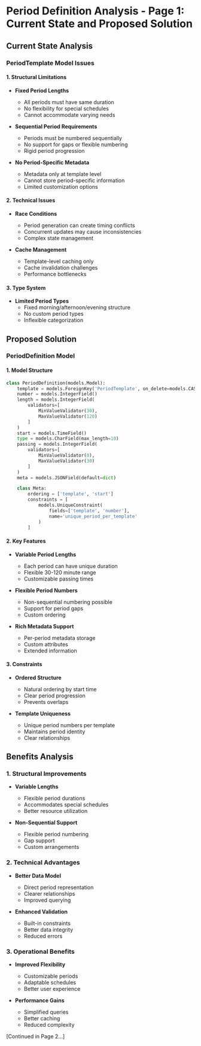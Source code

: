# Period Definition Analysis - Page 1: Current State and Proposed Solution

## Current State Analysis

### PeriodTemplate Model Issues

#### 1. Structural Limitations
- **Fixed Period Lengths**
  * All periods must have same duration
  * No flexibility for special schedules
  * Cannot accommodate varying needs

- **Sequential Period Requirements**
  * Periods must be numbered sequentially
  * No support for gaps or flexible numbering
  * Rigid period progression

- **No Period-Specific Metadata**
  * Metadata only at template level
  * Cannot store period-specific information
  * Limited customization options

#### 2. Technical Issues
- **Race Conditions**
  * Period generation can create timing conflicts
  * Concurrent updates may cause inconsistencies
  * Complex state management

- **Cache Management**
  * Template-level caching only
  * Cache invalidation challenges
  * Performance bottlenecks

#### 3. Type System
- **Limited Period Types**
  * Fixed morning/afternoon/evening structure
  * No custom period types
  * Inflexible categorization

## Proposed Solution

### PeriodDefinition Model

#### 1. Model Structure
```python
class PeriodDefinition(models.Model):
    template = models.ForeignKey('PeriodTemplate', on_delete=models.CASCADE)
    number = models.IntegerField()
    length = models.IntegerField(
        validators=[
            MinValueValidator(30),
            MaxValueValidator(120)
        ]
    )
    start = models.TimeField()
    type = models.CharField(max_length=10)
    passing = models.IntegerField(
        validators=[
            MinValueValidator(0),
            MaxValueValidator(30)
        ]
    )
    meta = models.JSONField(default=dict)

    class Meta:
        ordering = ['template', 'start']
        constraints = [
            models.UniqueConstraint(
                fields=['template', 'number'],
                name='unique_period_per_template'
            )
        ]
```

#### 2. Key Features
- **Variable Period Lengths**
  * Each period can have unique duration
  * Flexible 30-120 minute range
  * Customizable passing times

- **Flexible Period Numbers**
  * Non-sequential numbering possible
  * Support for period gaps
  * Custom ordering

- **Rich Metadata Support**
  * Per-period metadata storage
  * Custom attributes
  * Extended information

#### 3. Constraints
- **Ordered Structure**
  * Natural ordering by start time
  * Clear period progression
  * Prevents overlaps

- **Template Uniqueness**
  * Unique period numbers per template
  * Maintains period identity
  * Clear relationships

## Benefits Analysis

### 1. Structural Improvements
- **Variable Lengths**
  * Flexible period durations
  * Accommodates special schedules
  * Better resource utilization

- **Non-Sequential Support**
  * Flexible period numbering
  * Gap support
  * Custom arrangements

### 2. Technical Advantages
- **Better Data Model**
  * Direct period representation
  * Clearer relationships
  * Improved querying

- **Enhanced Validation**
  * Built-in constraints
  * Better data integrity
  * Reduced errors

### 3. Operational Benefits
- **Improved Flexibility**
  * Customizable periods
  * Adaptable schedules
  * Better user experience

- **Performance Gains**
  * Simplified queries
  * Better caching
  * Reduced complexity

[Continued in Page 2...]
